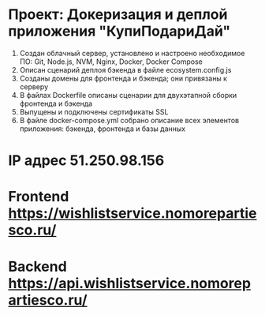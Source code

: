 # Проект: Докеризация и деплой приложения "КупиПодариДай"

1. Создан облачный сервер, установлено и настроено необходимое ПО: Git, Node.js, NVM, Nginx, Docker, Docker Compose
2. Описан сценарий деплоя бэкенда в файле ecosystem.config.js
3. Созданы домены для фронтенда и бэкенда; они привязаны к серверу
4. В файлах Dockerfile описаны сценарии для двухэтапной сборки фронтенда и бэкенда
5. Выпущены и подключены сертификаты SSL
6. В файле docker-compose.yml собрано описание всех элементов приложения: бэкенда, фронтенда и базы данных

# IP адрес 51.250.98.156

# Frontend https://wishlistservice.nomorepartiesco.ru/

# Backend https://api.wishlistservice.nomorepartiesco.ru/
